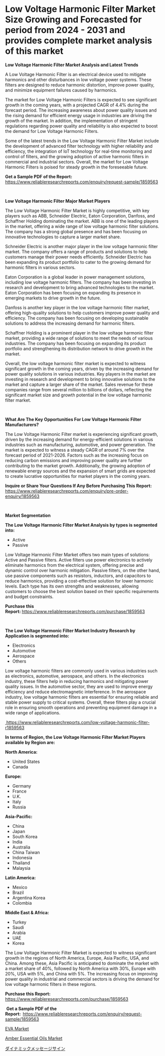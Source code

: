<p><h1>Low Voltage Harmonic Filter Market Size Growing and Forecasted for period from 2024 - 2031 and provides complete market analysis of this market</h1></p><p><strong>Low Voltage Harmonic Filter Market Analysis and Latest Trends</strong></p>
<p><p>A Low Voltage Harmonic Filter is an electrical device used to mitigate harmonics and other disturbances in low voltage power systems. These filters are designed to reduce harmonic distortion, improve power quality, and minimize equipment failures caused by harmonics.</p><p>The market for Low Voltage Harmonic Filters is expected to see significant growth in the coming years, with a projected CAGR of 4.4% during the forecast period. The increasing awareness about power quality issues and the rising demand for efficient energy usage in industries are driving the growth of the market. In addition, the implementation of stringent regulations regarding power quality and reliability is also expected to boost the demand for Low Voltage Harmonic Filters.</p><p>Some of the latest trends in the Low Voltage Harmonic Filter Market include the development of advanced filter technology with higher reliability and efficiency, the integration of IoT technology for real-time monitoring and control of filters, and the growing adoption of active harmonic filters in commercial and industrial sectors. Overall, the market for Low Voltage Harmonic Filters is poised for steady growth in the foreseeable future.</p></p>
<p><strong>Get a Sample PDF of the Report:&nbsp;</strong> <a href="https://www.reliableresearchreports.com/enquiry/request-sample/1859563">https://www.reliableresearchreports.com/enquiry/request-sample/1859563</a></p>
<p>&nbsp;</p>
<p><strong>Low Voltage Harmonic Filter Major Market Players</strong></p>
<p><p>The Low Voltage Harmonic Filter Market is highly competitive, with key players such as ABB, Schneider Electric, Eaton Corporation, Danfoss, and Schaffner Holding dominating the market. ABB is one of the leading players in the market, offering a wide range of low voltage harmonic filter solutions. The company has a strong global presence and has been focusing on innovative technologies to capture a larger market share.</p><p>Schneider Electric is another major player in the low voltage harmonic filter market. The company offers a range of products and solutions to help customers manage their power needs efficiently. Schneider Electric has been expanding its product portfolio to cater to the growing demand for harmonic filters in various sectors.</p><p>Eaton Corporation is a global leader in power management solutions, including low voltage harmonic filters. The company has been investing in research and development to bring advanced technologies to the market. Eaton Corporation has been focusing on expanding its presence in emerging markets to drive growth in the future.</p><p>Danfoss is another key player in the low voltage harmonic filter market, offering high-quality solutions to help customers improve power quality and efficiency. The company has been focusing on developing sustainable solutions to address the increasing demand for harmonic filters.</p><p>Schaffner Holding is a prominent player in the low voltage harmonic filter market, providing a wide range of solutions to meet the needs of various industries. The company has been focusing on expanding its product portfolio and strengthening its distribution network to drive growth in the market.</p><p>Overall, the low voltage harmonic filter market is expected to witness significant growth in the coming years, driven by the increasing demand for power quality solutions in various industries. Key players in the market are investing in research and development to bring innovative solutions to the market and capture a larger share of the market. Sales revenue for these companies range from several million to billions of dollars, reflecting the significant market size and growth potential in the low voltage harmonic filter market.</p></p>
<p>&nbsp;</p>
<p><strong>What Are The Key Opportunities For Low Voltage Harmonic Filter Manufacturers?</strong></p>
<p><p>The Low Voltage Harmonic Filter market is experiencing significant growth, driven by the increasing demand for energy-efficient solutions in various industries such as manufacturing, automotive, and power generation. The market is expected to witness a steady CAGR of around 7% over the forecast period of 2021-2026. Factors such as the increasing focus on reducing carbon emissions and improving power quality are further contributing to the market growth. Additionally, the growing adoption of renewable energy sources and the expansion of smart grids are expected to create lucrative opportunities for market players in the coming years.</p></p>
<p><strong>Inquire or Share Your Questions If Any Before Purchasing This Report:</strong> <a href="https://www.reliableresearchreports.com/enquiry/pre-order-enquiry/1859563">https://www.reliableresearchreports.com/enquiry/pre-order-enquiry/1859563</a></p>
<p>&nbsp;</p>
<p><strong>Market Segmentation</strong></p>
<p><strong>The Low Voltage Harmonic Filter Market Analysis by types is segmented into:</strong></p>
<p><ul><li>Active</li><li>Passive</li></ul></p>
<p><p>Low Voltage Harmonic Filter Market offers two main types of solutions: Active and Passive filters. Active filters use power electronics to actively eliminate harmonics from the electrical system, offering precise and dynamic control over harmonic mitigation. Passive filters, on the other hand, use passive components such as resistors, inductors, and capacitors to reduce harmonics, providing a cost-effective solution for lower harmonic levels. Each type has its own strengths and weaknesses, allowing customers to choose the best solution based on their specific requirements and budget constraints.</p></p>
<p><strong>Purchase this Report:&nbsp;</strong><a href="https://www.reliableresearchreports.com/purchase/1859563">https://www.reliableresearchreports.com/purchase/1859563</a></p>
<p>&nbsp;</p>
<p><strong>The Low Voltage Harmonic Filter Market Industry Research by Application is segmented into:</strong></p>
<p><ul><li>Electronics</li><li>Automotive</li><li>Aerospace</li><li>Others</li></ul></p>
<p><p>Low voltage harmonic filters are commonly used in various industries such as electronics, automotive, aerospace, and others. In the electronics industry, these filters help in reducing harmonics and mitigating power quality issues. In the automotive sector, they are used to improve energy efficiency and reduce electromagnetic interference. In the aerospace industry, low voltage harmonic filters are essential for ensuring reliable and stable power supply to critical systems. Overall, these filters play a crucial role in ensuring smooth operations and preventing equipment damage in a wide range of applications.</p></p>
<p><a href="https://www.reliableresearchreports.com/low-voltage-harmonic-filter-r1859563">&nbsp;https://www.reliableresearchreports.com/low-voltage-harmonic-filter-r1859563</a></p>
<p><strong>In terms of Region, the Low Voltage Harmonic Filter Market Players available by Region are:</strong></p>
<p>
    <p> <strong> North America: </strong>
        <ul>
            <li>United States</li>
            <li>Canada</li>
        </ul>
        </p> 
    <p> <strong> Europe: </strong>
        <ul>
            <li>Germany</li>
            <li>France</li>
            <li>U.K.</li>
            <li>Italy</li>
            <li>Russia</li>
        </ul>
        </p> 
    <p> <strong> Asia-Pacific: </strong>
        <ul>
            <li>China</li>
            <li>Japan</li>
            <li>South Korea</li>
            <li>India</li>
            <li>Australia</li>
            <li>China Taiwan</li>
            <li>Indonesia</li>
            <li>Thailand</li>
            <li>Malaysia</li>
        </ul>
        </p> 
    <p> <strong> Latin America: </strong>
        <ul>
            <li>Mexico</li>
            <li>Brazil</li>
            <li>Argentina Korea</li>
            <li>Colombia</li>
        </ul>
        </p> 
    <p> <strong> Middle East & Africa: </strong>
        <ul>
            <li>Turkey</li>
            <li>Saudi</li>
            <li>Arabia</li>
            <li>UAE</li>
            <li>Korea</li>
        </ul>
    </p>
    </p>
<p><p>The Low Voltage Harmonic Filter Market is expected to witness significant growth in the regions of North America, Europe, Asia Pacific, USA, and China. Among these, Asia Pacific is anticipated to dominate the market with a market share of 40%, followed by North America with 30%, Europe with 20%, USA with 5%, and China with 5%. The increasing focus on improving power quality in industrial and commercial sectors is driving the demand for low voltage harmonic filters in these regions.</p></p>
<p><strong>Purchase this Report: </strong><a href="https://www.reliableresearchreports.com/purchase/1859563">https://www.reliableresearchreports.com/purchase/1859563</a></p>
<p>&nbsp;<strong>Get a Sample PDF of the Report:&nbsp;&nbsp;</strong><a href="https://www.reliableresearchreports.com/enquiry/request-sample/1859563">https://www.reliableresearchreports.com/enquiry/request-sample/1859563</a></p>
<p><strong></strong></p>
<p><p><a href="https://gamy-alyssum-396.notion.site/EVA-Market-The-Key-To-Successful-Business-Strategy-Forecast-Till-2031-8101a14c86a64ab5a0a36f3b8430d89e">EVA Market</a></p><p><a href="https://issuu.com/reportprime-2/docs/amber-essential-oils-market-size-2030.pptx">Amber Essential Oils Market</a></p><p><a href="https://github.com/charm854/Market-Research-Report-List-1/blob/main/549702842989.md">ダイナミックメッセージサイン</a></p></p>